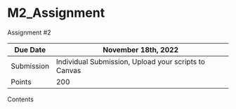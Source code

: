 # M2_Assignment

Assignment \#2

| Due Date   | November 18th, 2022                             |
|------------|-------------------------------------------------------|
| Submission | Individual Submission, Upload your scripts to Canvas  |
| Points     | 200                                                   |

Contents
